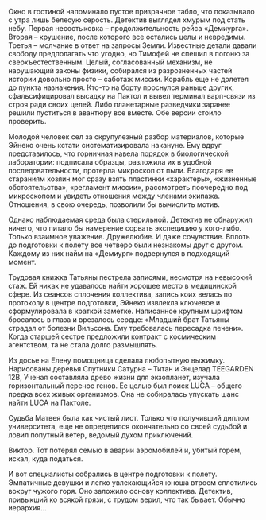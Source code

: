 Окно в гостиной напоминало пустое призрачное табло, что показывало с утра лишь белесую серость. Детектив выглядел хмурым под стать небу. Первая несостыковка – продолжительность рейса «Демиурга». Вторая – крушение, после которого все остались целы и невредимы. Третья – молчание в ответ на запросы Земли. Известные детали давали свободу предполагать что угодно, но Тимофей не спешил в погоню за сверхъестественным. Целый, согласованный механизм, не нарушающий законы физики, собирался из разрозненных частей истории довольно просто – саботаж миссии. Корабль еще не долетел до пункта назначения. Кто-то на борту проснулся раньше других, сфальсифицировал высадку на Пактол и вывел терминал варп-связи из строя ради своих целей. Либо планетарные разведчики заранее решили пуститься в авантюру все вместе. Обе версии стоило проверить.

Молодой человек сел за скрупулезный разбор материалов, которые Эйнеко очень кстати систематизировала накануне. Ему вдруг представилось, что горничная навела порядок в биологической лаборатории: подписала образцы, разложила их в удобной последовательности, протерла микроскоп от пыли. Благодаря ее стараниям хозяин мог сразу взять пластинки «характеры», «жизненные обстоятельства», «регламент миссии», рассмотреть поочередно под микроскопом и увидеть отношения между членами экипажа. Отношения, в свою очередь, позволили бы вычислить мотив.

Однако наблюдаемая среда была стерильной. Детектив не обнаружил ничего, что питало бы намерение сорвать экспедицию у кого-либо. Только взаимное уважение. Дружелюбие. И даже сочувствие. Вплоть до подготовки к полету все четверо были незнакомы друг с другом. Каждому из них найм на «Демиург» подвернулся в подходящий момент. 

Трудовая книжка Татьяны пестрела записями, несмотря на невысокий стаж. Ей никак не удавалось найти хорошее место в медицинской сфере. Из сеансов сплочения коллектива, запись коих велась по протоколу в центре подготовки, Эйнеко извлекла ключевое и сформулировала в краткой заметке. Написанное крупным шрифтом бросалось в глаза и врезалось сердце: «Младший брат Татьяны страдал от болезни Вильсона. Ему требовалась пересадка печени». Когда старшей сестре предложили контракт с космическим агентством, та не стала долго размышлять. 

Из досье на Елену помощница сделала любопытную выжимку. Нарисованы деревья Спутники Сатурна – Титан и Энцелад TEEGARDEN 12B, Ученая составляла древо жизни для экзопланет, изучала горизонтальный перенос генов. Ее целью был поиск LUCA – общего предка всех живых организмов. Она не собиралась упускать шанс найти LUCA на Пактоле. 

Судьба Матвея была как чистый лист. Только что получивший диплом университета, еще не определился окончательно со своей судьбой и ловил попутный ветер, ведомый духом приключений. 

Виктор. Тот потерял семью в аварии аэромобилей и, убитый горем, искал, куда податься. 

И вот специалисты собрались в центре подготовки к полету. Эмпатичные девушки и легко увлекающийся юноша втроем сплотились вокруг чужого горя. Оно заложило основу коллектива. Детектив, привыкший ко всякой грязи, с трудом верил, что так бывает. Обычно иерархия...
